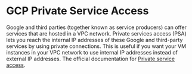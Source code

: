 # GCP Private Service Access

Google and third parties (together known as service producers) can offer services that are hosted in a VPC network. Private
services access (PSA) lets you reach the internal IP addresses of these Google and third-party services by using private
connections. This is useful if you want your VM instances in your VPC network to use internal IP addresses instead of
external IP addresses. The official documentation
for [Private service access](https://cloud.google.com/vpc/docs/private-services-access).

